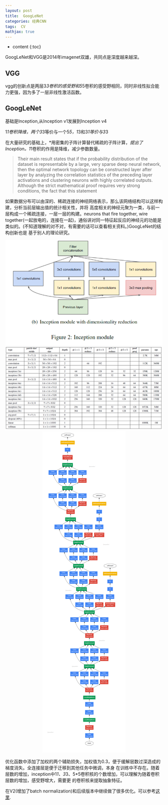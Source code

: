 ```yaml
---
layout: post
title:  GoogLeNet
categories: 经典CNN
tags:  CV
mathjax: true
---
```


* content
{:toc}

GoogLeNet和VGG是2014年imagenet双雄，共同点是深度越来越深。





## VGG

vgg的创新点是两层3*3卷积的感受野和5*5卷积的感受野相同，同时非线性拟合能力更强，因为多了一层非线性激活函数。

## GoogLeNet

基础是Inception,从Inception v1发展到Inception v4

1*1卷积降维，两个3*3等价与一个5*5，1*3和3*1等价与3*3

在大量研究的基础上，*用密集的子阵计算替代稀疏的子阵计算，*提出了Inception。1*1卷积的作用是降维，减少参数数量。

> Their main result states that if the probability distribution of the dataset is
representable by a large, very sparse deep neural network,
then the optimal network topology can be constructed layer
after layer by analyzing the correlation statistics of the preceding
layer activations and clustering neurons with highly
correlated outputs. Although the strict mathematical proof
requires very strong conditions, the fact that this statement

如果数据分布可以由深的、稀疏连接的神经网络表示，那么该网络结构可以这样构建，分析当前层输出值的统计相关性，并将
高度相关的神经元聚为一类，与前一层构成一个稀疏连接，一层一层的构建。neurons that fire together, wire together(一起放电的，连接在一起)，通俗讲对同一特征起反应的神经元的功能是类似的。(不知道理解的对不对，有需要的话可以查看相关资料。)GoogLeNet的结构创新也是
基于别人的理论研究。

<div align="center"><img src="/photoes/2018/inception.png" /></div>

<div align="center"><img src="/photoes/2018/googlenet2.png" /></div>

<div align="center"><img src="/photoes/2018/googlenet1.png" /></div>

优化函数中添加了加权的两个辅助损失，加权值为0.3，便于缓解层数过深造成的梯度消失。全连接层是便于迁移到其他任务中微调，本身
在训练中不存在。随着层数的增加，inception中1*1、3*3、5*5卷积核的个数增加，可以理解为随着卷积层数的增加，感受野增大，需要更
的卷积核来提取抽象特征。

在V2(增加了batch normalization)和后续版本中继续做了很多优化。可以参考[这里](http://www.mamicode.com/info-detail-1677999.html).



